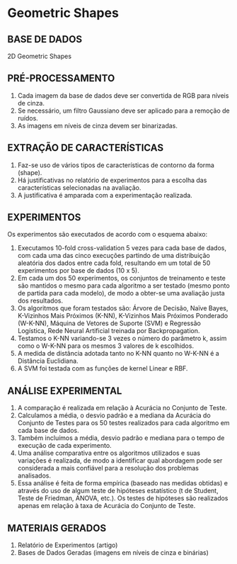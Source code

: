 # Geometric Shapes

## BASE DE DADOS
2D Geometric Shapes

## PRÉ-PROCESSAMENTO
  1. Cada imagem da base de dados deve ser convertida de RGB para níveis de cinza.
  2. Se necessário, um filtro Gaussiano deve ser aplicado para a remoção de ruídos.
  3. As imagens em níveis de cinza devem ser binarizadas.

## EXTRAÇÃO DE CARACTERÍSTICAS
  1. Faz-se uso de vários tipos de características de contorno da forma (shape).
  2. Há justificativas no relatório de experimentos para a escolha das características selecionadas na avaliação.
  3. A justificativa é amparada com a experimentação realizada.

## EXPERIMENTOS
Os experimentos são executados de acordo com o esquema abaixo:
  1.  Executamos 10-fold cross-validation 5 vezes para cada base de dados, com cada uma das cinco execuções partindo de uma distribuição aleatória dos dados entre cada fold, resultando em um total de 50 experimentos por base de dados (10 x 5).
  2. Em cada um dos 50 experimentos, os conjuntos de treinamento e teste são mantidos o mesmo para cada algoritmo a ser testado (mesmo ponto de partida para cada modelo), de modo a obter-se uma avaliação justa dos resultados.  
  3. Os algoritmos que foram testados são: Árvore de Decisão, Naïve Bayes, K-Vizinhos Mais Próximos (K-NN), K-Vizinhos Mais Próximos 
Ponderado (W-K-NN), Máquina de Vetores de Suporte (SVM) e Regressão Logística, Rede Neural Artificial treinada por Backpropagation.
  4. Testamos o K-NN variando-se 3 vezes o número do parâmetro k, assim como o W-K-NN para os mesmos 3 valores de k escolhidos.
  5. A medida de distância adotada tanto no K-NN quanto no W-K-NN é a Distância Euclidiana.
  6. A SVM foi testada com as funções de kernel Linear e RBF.

## ANÁLISE EXPERIMENTAL
  1. A comparação é realizada em relação à Acurácia no Conjunto de Teste.
  2. Calculamos a média, o desvio padrão e a mediana da Acurácia do Conjunto de Testes para os 50 testes realizados para cada algoritmo em cada base de dados.
  3. Também incluímos a média, desvio padrão e mediana para o tempo de execução de cada experimento.
  4. Uma análise comparativa entre os algoritmos utilizados e suas variações é realizada, de modo a identificar qual abordagem pode ser considerada a mais confiável para a resolução dos problemas analisados.
  5. Essa análise é feita de forma empírica (baseado nas medidas obtidas) e através do uso de algum teste de hipóteses estatístico (t de Student, Teste de Friedman, ANOVA, etc.). Os testes de hipóteses são realizados apenas em relação à taxa de Acurácia do Conjunto de Teste.

## MATERIAIS GERADOS
1. Relatório de Experimentos (artigo)
2. Bases de Dados Geradas (imagens em níveis de cinza e binárias)
